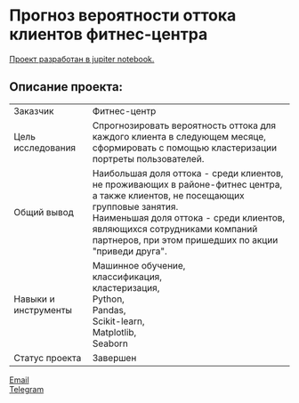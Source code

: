 # Прогноз вероятности оттока клиентов фитнес-центра

[Проект разработан в jupiter notebook.](https://github.com/data-analyst-mr/yandex-projects/blob/main/ml/ml.ipynb)<br/>

## Описание проекта:
|   |  |
|---------------|-------------------|
|Заказчик | Фитнес-центр|
|Цель исследования| Cпрогнозировать вероятность оттока для каждого клиента в следующем месяце, сформировать с помощью кластеризации портреты пользователей.|
|Общий вывод|Наибольшая доля оттока - среди клиентов, не проживающих в районе-фитнес центра, а также клиентов, не посещающих групповые занятия.<br/>Наименьшая доля оттока - среди клиентов, являющихся сотрудниками компаний партнеров, при этом пришедших по акции "приведи друга".|
|Навыки и инструменты|Машинное обучение,<br/>классификация,<br/>кластеризация,<br/>Python,<br/>Pandas,<br/>Scikit-learn,<br/>Matplotlib,<br/>Seaborn|
|Статус проекта| Завершен|


[Email](mailto:mikhail-shestakov-2022@bk.ru)<br/>
[Telegram](https://t.me/mshestakov1982)


